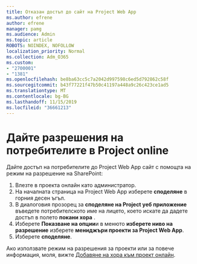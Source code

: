 ```yaml
---
title: Отказан достъп до сайт на Project Web App
ms.author: efrene
author: efrene
manager: pamg
ms.audience: Admin
ms.topic: article
ROBOTS: NOINDEX, NOFOLLOW
localization_priority: Normal
ms.collection: Adm_O365
ms.custom:
- "2700001"
- "1381"
ms.openlocfilehash: be8ba63cc5c7a2042d997598c6ed5d792862c58f
ms.sourcegitcommit: b43f77221f47b50c41197a448a9c26c423ce1ad5
ms.translationtype: MT
ms.contentlocale: bg-BG
ms.lasthandoff: 11/15/2019
ms.locfileid: "36661213"
---
```

# <a name="give-users-permissions-in-project-online"></a>Дайте разрешения на потребителите в Project online

Дайте достъп на потребителите до Project Web App сайт с помощта на режим на разрешение на SharePoint:

1. Влезте в проекта онлайн като администратор.
2. На началната страница на Project Web App изберете **споделяне** в горния десен ъгъл.
3. В диалоговия прозорец за **споделяне на Project уеб приложение** въведете потребителското име на лицето, което искате да дадете достъп в полето **покани хора** .
4. Изберете **Показване на опции**и в менюто **изберете ниво на разрешение** изберете **мениджъри проекти за Project Web App**.
5. Изберете **споделяне**.

Ако използвате режим на разрешения за проекти или за повече информация, моля, вижте [Добавяне на хора към проект онлайн](https://docs.microsoft.com/projectonline/step-2-add-people-to-project-online).
